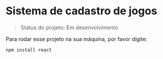 <h1> Sistema de cadastro de jogos </h1>

> Status do projeto: Em desenvolvimento 

Para rodar esse projeto na sua máquina, por favor digite: 

```
npm install react
```
